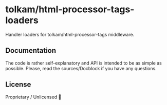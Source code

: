 # tolkam/html-processor-tags-loaders

Handler loaders for tolkam/html-processor-tags middleware.

## Documentation

The code is rather self-explanatory and API is intended to be as simple as possible. Please, read the sources/Docblock if you have any questions.

## License

Proprietary / Unlicensed 🤷
